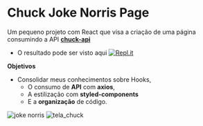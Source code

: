 # Chuck Joke Norris Page

Um pequeno projeto com React que visa a criação de uma página consumindo a API [**chuck-api**](https://api.chucknorris.io/#!)

- O resultado pode ser visto aqui <a href='https://chuck-norris-jokes.araujocoding.repl.co/'><img alt="Repl.it" src="https://img.shields.io/badge/Repl.it-%230D101E.svg?&style=for-the-badge&logo=Repl.it&logoColor=white"/></a>

**Objetivos**
- Consolidar meus conhecimentos sobre Hooks,
   - O consumo de **API** com **axios**, 
   - A estilização com **styled-components**
   - E a **organização** de código.


![joke norris](https://user-images.githubusercontent.com/60116988/117523130-7bf78280-af8d-11eb-9f3c-463ec075ab76.png)
![tela_chuck](https://user-images.githubusercontent.com/60116988/117588357-26d87f80-b0f9-11eb-88ee-602b7839f242.png)
